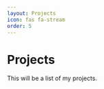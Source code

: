 ```yaml
---
layout: Projects
icon: fas fa-stream
order: 5
---
```


# Projects

This will be a list of my projects.



